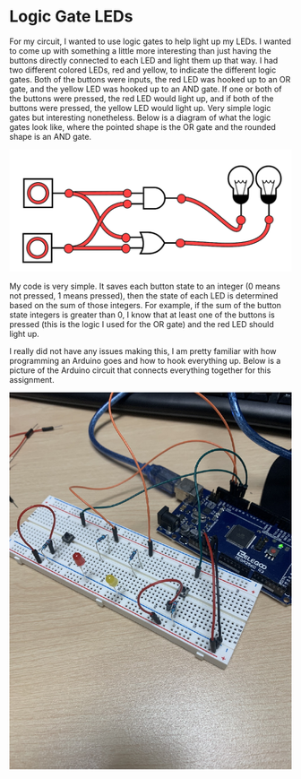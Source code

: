 # Logic Gate LEDs

For my circuit, I wanted to use logic gates to help light up my LEDs. I wanted to come up with something a little more interesting than just having the buttons directly connected to each LED and light them up that way. I had two different colored LEDs, red and yellow, to indicate the different logic gates. Both of the buttons were inputs, the red LED was hooked up to an OR gate, and the yellow LED was hooked up to an AND gate. If one or both of the buttons were pressed, the red LED would light up, and if both of the buttons were pressed, the yellow LED would light up. Very simple logic gates but interesting nonetheless. Below is a diagram of what the logic gates look like, where the pointed shape is the OR gate and the rounded shape is an AND gate.

![LED Logic Gates](moarr_digital_logic_gates.png)

My code is very simple. It saves each button state to an integer (0 means not pressed, 1 means pressed), then the state of each LED is determined based on the sum of those integers. For example, if the sum of the button state integers is greater than 0, I know that at least one of the buttons is pressed (this is the logic I used for the OR gate) and the red LED should light up.

I really did not have any issues making this, I am pretty familiar with how programming an Arduino goes and how to hook everything up. Below is a picture of the Arduino circuit that connects everything together for this assignment.

![Arduino Circuit](moarr_digital_arduino_circuit.png)
